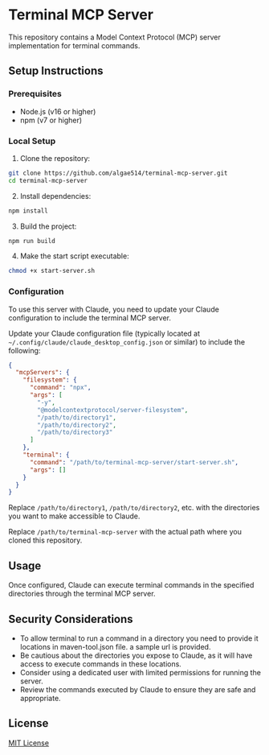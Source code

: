 # Terminal MCP Server

This repository contains a Model Context Protocol (MCP) server implementation for terminal commands.

## Setup Instructions

### Prerequisites
- Node.js (v16 or higher)
- npm (v7 or higher)

### Local Setup

1. Clone the repository:
```bash
git clone https://github.com/algae514/terminal-mcp-server.git
cd terminal-mcp-server
```

2. Install dependencies:
```bash
npm install
```

3. Build the project:
```bash
npm run build
```

4. Make the start script executable:
```bash
chmod +x start-server.sh
```

### Configuration

To use this server with Claude, you need to update your Claude configuration to include the terminal MCP server.

Update your Claude configuration file (typically located at `~/.config/claude/claude_desktop_config.json` or similar) to include the following:

```json
{
  "mcpServers": {
    "filesystem": {
      "command": "npx",
      "args": [
        "-y",
        "@modelcontextprotocol/server-filesystem",
        "/path/to/directory1",
        "/path/to/directory2",
        "/path/to/directory3"
      ]
    },
    "terminal": {
      "command": "/path/to/terminal-mcp-server/start-server.sh",
      "args": []
    }
  }
}
```

Replace `/path/to/directory1`, `/path/to/directory2`, etc. with the directories you want to make accessible to Claude.

Replace `/path/to/terminal-mcp-server` with the actual path where you cloned this repository.

## Usage

Once configured, Claude can execute terminal commands in the specified directories through the terminal MCP server.

## Security Considerations

- To allow terminal to run a command in a directory you need to provide it locations in maven-tool.json file. a sample url is provided.
- Be cautious about the directories you expose to Claude, as it will have access to execute commands in these locations.
- Consider using a dedicated user with limited permissions for running the server.
- Review the commands executed by Claude to ensure they are safe and appropriate.

## License

[MIT License](LICENSE)
